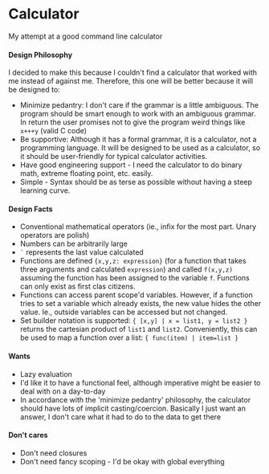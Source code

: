 # Calculator
My attempt at a good command line calculator

#### Design Philosophy
I decided to make this because I couldn't find a calculator that worked with me instead of against me. Therefore, this one will be better because it will be designed to:

- Minimize pedantry: I don't care if the grammar is a little ambiguous. The program should be smart enough to work with an ambiguous grammar. In return the user promises not to give the program weird things like `x+++y` (valid C code)
- Be supportive: Although it has a formal grammar, it is a calculator, not a programming language. It will be designed to be used as a calculator, so it should be user-friendly for typical calculator activities.
- Have good engineering support - I need the calculator to do binary math, extreme floating point, etc. easily.
- Simple - Syntax should be as terse as possible without having a steep learning curve.


#### Design Facts
- Conventional mathematical operators (ie., infix for the most part. Unary operators are polish)
- Numbers can be arbitrarily large
- `` ` `` represents the last value calculated
- Functions are defined `{x,y,z: expression}` (for a function that takes three arguments and calculated `expression`) and called `f(x,y,z)` assuming the function has been assigned to the variable `f`. Functions can only exist as first clas citizens.
- Functions can access parent scope'd variables. However, if a function tries to set a variable which already exists, the new value hides the other value. Ie., outside variables can be accessed but not changed.
- Set builder notation is supported: `{ [x,y] | x = list1, y = list2 }` returns the cartesian product of `list1` and `list2`. Conveniently, this can be used to map a function over a list: `{ func(item) | item=list }`

#### Wants
- Lazy evaluation
- I'd like it to have a functional feel, although imperative might be easier to deal with on a day-to-day
- In accordance with the 'minimize pedantry' philosophy, the calculator should have lots of implicit casting/coercion. Basically I just want an answer, I don't care what it had to do to the data to get there

#### Don't cares
- Don't need closures
- Don't need fancy scoping - I'd be okay with global everything
